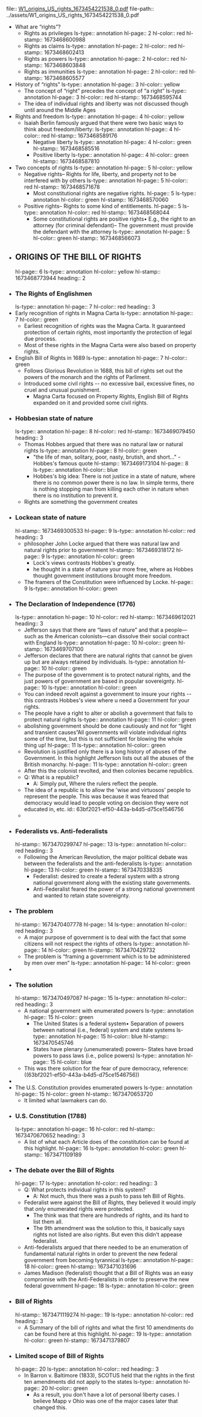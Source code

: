 file:: [W1_origins_US_rights_1673454221538_0.pdf](../assets/W1_origins_US_rights_1673454221538_0.pdf)
file-path:: ../assets/W1_origins_US_rights_1673454221538_0.pdf

- What are “rights”?
	- Rights as privileges
	  ls-type:: annotation
	  hl-page:: 2
	  hl-color:: red
	  hl-stamp:: 1673468600988
	- Rights as claims
	  ls-type:: annotation
	  hl-page:: 2
	  hl-color:: red
	  hl-stamp:: 1673468602413
	- Rights as powers
	  ls-type:: annotation
	  hl-page:: 2
	  hl-color:: red
	  hl-stamp:: 1673468603848
	- Rights as immunities
	  ls-type:: annotation
	  hl-page:: 2
	  hl-color:: red
	  hl-stamp:: 1673468605577
- History of “rights”
  ls-type:: annotation
  hl-page:: 3
  hl-color:: yellow
	- The concept of “right” precedes the concept of “a right”
	  ls-type:: annotation
	  hl-page:: 3
	  hl-color:: red
	  hl-stamp:: 1673468595744
	- The idea of individual rights and liberty was not discussed though until around the Middle Ages
- Rights and freedom
  ls-type:: annotation
  hl-page:: 4
  hl-color:: yellow
	- Isaiah Berlin famously argued that there were two basic ways to think about freedom/liberty:
	  ls-type:: annotation
	  hl-page:: 4
	  hl-color:: red
	  hl-stamp:: 1673468589176
		- Negative liberty
		  ls-type:: annotation
		  hl-page:: 4
		  hl-color:: green
		  hl-stamp:: 1673468585516
		- Positive liberty
		  ls-type:: annotation
		  hl-page:: 4
		  hl-color:: green
		  hl-stamp:: 1673468587810
- Two concepts of rights
  ls-type:: annotation
  hl-page:: 5
  hl-color:: yellow
	- Negative rights– Rights for life, liberty, and property not to be interfered with by others
	  ls-type:: annotation
	  hl-page:: 5
	  hl-color:: red
	  hl-stamp:: 1673468571678
		- Most constitutional rights are negative rights.
		  hl-page:: 5
		  ls-type:: annotation
		  hl-color:: green
		  hl-stamp:: 1673468570060
	- Positive rights– Rights to some kind of entitlements.
	  hl-page:: 5
	  ls-type:: annotation
	  hl-color:: red
	  hl-stamp:: 1673468568044
		- Some constitutional rights are positive rights• E.g., the right to an attorney (for criminal defendant)– The government must provide the defendant with the attorney
		  ls-type:: annotation
		  hl-page:: 5
		  hl-color:: green
		  hl-stamp:: 1673468566073
- ## ORIGINS OF THE BILL OF RIGHTS
  hl-page:: 6
  ls-type:: annotation
  hl-color:: yellow
  hl-stamp:: 1673468773944
  heading:: 2
- ### The Rights of Englishmen
  ls-type:: annotation
  hl-page:: 7
  hl-color:: red
  heading:: 3
- Early recognition of rights in Magna Carta
  ls-type:: annotation
  hl-page:: 7
  hl-color:: green
	- Earliest recognition of rights was the Magna Carta. It guaranteed protection of certain rights, most importantly the protection of legal due process.
	- Most of these rights in the Magna Carta were also based on property rights.
- English Bill of Rights in 1689
  ls-type:: annotation
  hl-page:: 7
  hl-color:: green
	- Follows Glorious Revolution in 1688, this bill of rights set out the powers of the monarch and the rights of Parliment.
	- Introduced some civil rights -- no excessive bail, excessive fines, no cruel and unusual punishment.
		- Magna Carta focused on Property Rights, English Bill of Rights expanded on it and provided some civil rights.
- ### Hobbesian state of nature
  ls-type:: annotation
  hl-page:: 8
  hl-color:: red
  hl-stamp:: 1673469079450
  heading:: 3
	- Thomas Hobbes argued that there was no natural law or natural rights
	  ls-type:: annotation
	  hl-page:: 8
	  hl-color:: green
		- "the life of man, solitary, poor, nasty, brutish, and short..." -Hobbes's famous quote
		  hl-stamp:: 1673469173104
		  hl-page:: 8
		  ls-type:: annotation
		  hl-color:: blue
		- Hobbes's big idea: There is not justice in a state of nature, where there is no common power there is no law. In simple terms, there is nothing stopping man from killing each other in nature when there is no institution to prevent it.
	- Rights are something the government creates
- ### Lockean state of nature 
  hl-stamp:: 1673469300533
  hl-page:: 9
  ls-type:: annotation
  hl-color:: red
  heading:: 3
	- philosopher John Locke argued that there was natural law and natural rights prior to government
	  hl-stamp:: 1673469318172
	  hl-page:: 9
	  ls-type:: annotation
	  hl-color:: green
		- Lock's views contrasts Hobbes's greatly.
		- he thought in a state of nature your more free, where as Hobbes thought government institutions brought more freedom.
	- The framers of the Constitution were influenced by Locke.
	  hl-page:: 9
	  ls-type:: annotation
	  hl-color:: green
- ### The Declaration of Independence (1776)
  ls-type:: annotation
  hl-page:: 10
  hl-color:: red
  hl-stamp:: 1673469612021
  heading:: 3
	- Jefferson says that there are “laws of nature” and that a people—such as the American colonists—can dissolve their social contract with England
	  ls-type:: annotation
	  hl-page:: 10
	  hl-color:: green
	  hl-stamp:: 1673469707100
	- Jefferson declares that there are natural rights that cannot be given up but are always retained by individuals.
	  ls-type:: annotation
	  hl-page:: 10
	  hl-color:: green
	- The purpose of the government is to protect natural rights, and the just powers of government are based in popular sovereignty.
	  hl-page:: 10
	  ls-type:: annotation
	  hl-color:: green
	- You can indeed revolt against a government to insure your rights -- this contrasts Hobbes's view where u need a Government for your rights.
	- The people have a right to alter or abolish a government that fails to protect natural rights
	  ls-type:: annotation
	  hl-page:: 11
	  hl-color:: green
	- abolishing government should be done cautiously and not for “light and transient causes”All governments will violate individual rights some of the time, but this is not sufficient for blowing the whole thing up!
	  hl-page:: 11
	  ls-type:: annotation
	  hl-color:: green
	- Revolution is justified only there is a long history of abuses of the Government. In this highlight Jefferson lists out all the abuses of the British monarchy.
	  hl-page:: 11
	  ls-type:: annotation
	  hl-color:: green
	- After this the colonist revolted, and then colonies became republics.
	- Q: What is a republic?
		- A: Simply put, Where the rulers reflect the people.
	- The idea of a republic is to allow the 'wise and virtuosos' people to represent the people. This was because it was feared that democracy would lead to people voting on decision they were not educated in, etc.
	  id:: 63bf2021-ef50-443a-b4d5-d75ce1546756
	-
- ### Federalists vs. Anti-federalists
  hl-stamp:: 1673470299747
  hl-page:: 13
  ls-type:: annotation
  hl-color:: red
  heading:: 3
	- Following the American Revolution, the major political debate was between the federalists and the anti-federalists
	  ls-type:: annotation
	  hl-page:: 13
	  hl-color:: green
	  hl-stamp:: 1673470338335
		- Federalist: desired to create a federal system with a strong national government along with the existing state governments.
		- Anti-Federalist feared the power of a strong national government and wanted to retain state sovereignty.
- ### The problem
  hl-stamp:: 1673470407778
  hl-page:: 14
  ls-type:: annotation
  hl-color:: red
  heading:: 3
	- A major purpose of government is to deal with the fact that some citizens will not respect the rights of others
	  ls-type:: annotation
	  hl-page:: 14
	  hl-color:: green
	  hl-stamp:: 1673470429732
	- The problem is “framing a government which is to be administered by men over men”
	  ls-type:: annotation
	  hl-page:: 14
	  hl-color:: green
-
- ### The solution
  hl-stamp:: 1673470497087
  hl-page:: 15
  ls-type:: annotation
  hl-color:: red
  heading:: 3
	- A national government with enumerated powers
	  ls-type:: annotation
	  hl-page:: 15
	  hl-color:: green
		- The United States is a federal system• Separation of powers between national (i.e., federal) system and state systems
		  ls-type:: annotation
		  hl-page:: 15
		  hl-color:: blue
		  hl-stamp:: 1673470545746
		- States have plenary (unenumerated) powers– States have broad powers to pass laws (i.e., police powers)
		  ls-type:: annotation
		  hl-page:: 15
		  hl-color:: blue
	- This was there solution for the fear of pure democracy, reference: ((63bf2021-ef50-443a-b4d5-d75ce1546756))
-
- The U.S. Constitution provides enumerated powers
  ls-type:: annotation
  hl-page:: 15
  hl-color:: green
  hl-stamp:: 1673470653720
	- It limited what lawmakers can do.
- ### U.S. Constitution (1788)
  ls-type:: annotation
  hl-page:: 16
  hl-color:: red
  hl-stamp:: 1673470670652
  heading:: 3
	- A list of what each Article does of the constitution can be found at this highlight.
	  hl-page:: 16
	  ls-type:: annotation
	  hl-color:: green
	  hl-stamp:: 1673471109189
- ### The debate over the Bill of Rights
  hl-page:: 17
  ls-type:: annotation
  hl-color:: red
  heading:: 3
	- Q: What protects individual rights in this system?
		- A: Not much, thus there was a push to pass teh Bill of Rights.
	- Federalist were against the Bill of Rights, they believed it would imply that  *only* enumerated rights were protected.
		- The think was that there are hundreds of rights, and its hard to list them all.
		- The 9th amendment was the solution to this, it basically says rights not listed are also rights. But even this didn't appease federalist.
	- Anti-federalists argued that there needed to be an enumeration of fundamental natural rights in order to prevent the new federal government from becoming tyrannical
	  ls-type:: annotation
	  hl-page:: 18
	  hl-color:: green
	  hl-stamp:: 1673471031696
	- James Madison (federalist) thought that a Bill of Rights was an easy compromise with the Anti-Federalists in order to preserve the new federal government
	  hl-page:: 18
	  ls-type:: annotation
	  hl-color:: green
- ### Bill of Rights
  hl-stamp:: 1673471119274
  hl-page:: 19
  ls-type:: annotation
  hl-color:: red
  heading:: 3
	- A Summary of the bill of rights and what the first 10 amendments do can be found here at this highlight.
	  hl-page:: 19
	  ls-type:: annotation
	  hl-color:: green
	  hl-stamp:: 1673471379807
- ### Limited scope of Bill of Rights
  hl-page:: 20
  ls-type:: annotation
  hl-color:: red
  heading:: 3
	- In Barron v. Baltimore (1833), SCOTUS held that the rights in the first ten amendments did not apply to the states
	  ls-type:: annotation
	  hl-page:: 20
	  hl-color:: green
		- As a result, you don't have a lot of personal liberty cases. I believe Mapp v Ohio was one of the major cases later that changed this.